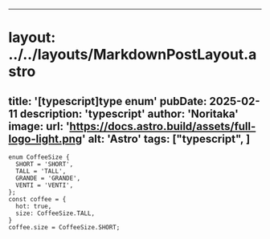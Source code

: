 
---
# layout: ../../layouts/MarkdownPostLayout.astro
title: '[typescript]type enum'
pubDate: 2025-02-11
description: 'typescript'
author: 'Noritaka'
image:
    url: 'https://docs.astro.build/assets/full-logo-light.png'
    alt: 'Astro'
tags: ["typescript", ]
---



```
enum CoffeeSize {
  SHORT = 'SHORT',
  TALL = 'TALL',
  GRANDE = 'GRANDE',
  VENTI = 'VENTI',
};
const coffee = {
  hot: true,
  size: CoffeeSize.TALL,
}
coffee.size = CoffeeSize.SHORT;
```
